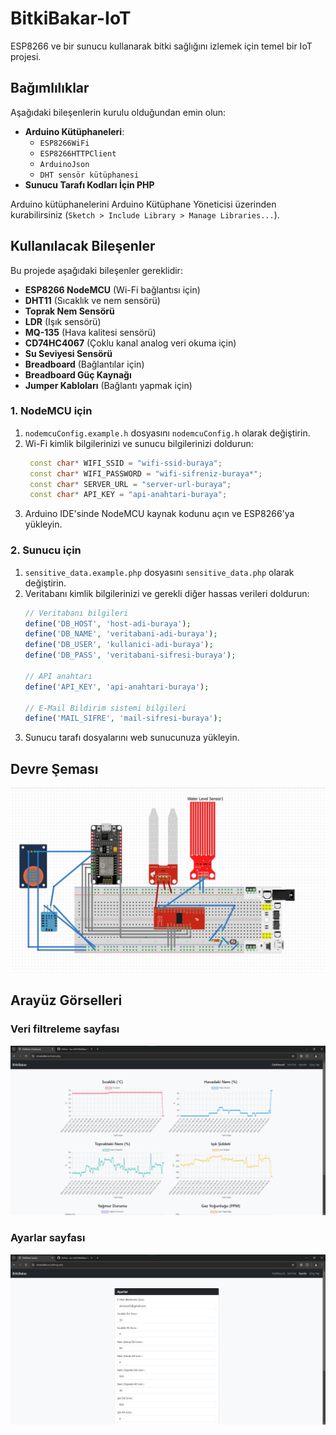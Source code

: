 # BitkiBakar-IoT

ESP8266 ve bir sunucu kullanarak bitki sağlığını izlemek için temel bir IoT projesi.

## Bağımlılıklar

Aşağıdaki bileşenlerin kurulu olduğundan emin olun:

- **Arduino Kütüphaneleri**:
  - `ESP8266WiFi`
  - `ESP8266HTTPClient`
  - `ArduinoJson`
  - `DHT sensör kütüphanesi`
- **Sunucu Tarafı Kodları İçin PHP**

Arduino kütüphanelerini Arduino Kütüphane Yöneticisi üzerinden kurabilirsiniz (`Sketch > Include Library > Manage Libraries...`).

## Kullanılacak Bileşenler

Bu projede aşağıdaki bileşenler gereklidir:

- **ESP8266 NodeMCU** (Wi-Fi bağlantısı için)
- **DHT11** (Sıcaklık ve nem sensörü)
- **Toprak Nem Sensörü**
- **LDR** (Işık sensörü)
- **MQ-135** (Hava kalitesi sensörü)
- **CD74HC4067** (Çoklu kanal analog veri okuma için)
- **Su Seviyesi Sensörü**
- **Breadboard** (Bağlantılar için)
- **Breadboard Güç Kaynağı**
- **Jumper Kabloları** (Bağlantı yapmak için)

### 1. NodeMCU için
1. `nodemcuConfig.example.h` dosyasını `nodemcuConfig.h` olarak değiştirin.
2. Wi-Fi kimlik bilgilerinizi ve sunucu bilgilerinizi doldurun:
   ```cpp
    const char* WIFI_SSID = "wifi-ssid-buraya";
    const char* WIFI_PASSWORD = "wifi-sifreniz-buraya*";
    const char* SERVER_URL = "server-url-buraya";
    const char* API_KEY = "api-anahtari-buraya";
   ```
3. Arduino IDE'sinde NodeMCU kaynak kodunu açın ve ESP8266'ya yükleyin.

### 2. Sunucu için
1. `sensitive_data.example.php` dosyasını `sensitive_data.php` olarak değiştirin.
2. Veritabanı kimlik bilgilerinizi ve gerekli diğer hassas verileri doldurun:
    ```php
    // Veritabanı bilgileri
    define('DB_HOST', 'host-adi-buraya');
    define('DB_NAME', 'veritabani-adi-buraya');
    define('DB_USER', 'kullanici-adi-buraya');
    define('DB_PASS', 'veritabani-sifresi-buraya');

    // API anahtarı
    define('API_KEY', 'api-anahtari-buraya');

    // E-Mail Bildirim sistemi bilgileri
    define('MAIL_SIFRE', 'mail-sifresi-buraya');
    ```
3. Sunucu tarafı dosyalarını web sunucunuza yükleyin.

## Devre Şeması

![Devre Şeması](img/devre.png)

## Arayüz Görselleri

### Veri filtreleme sayfası
![Arayüz Filtre](img/arayuz_filtre.png)

### Ayarlar sayfası
![Arayüz Ayarlar](img/arayuz_ayarlar.png)